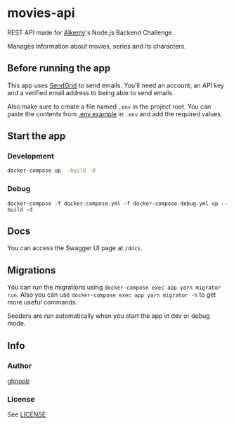 # movies-api

REST API made for [Alkemy](https://alkemy.org)'s Node.js Backend Challenge.

Manages information about movies, series and its characters.

## Before running the app

This app uses [SendGrid](https://sendgrid.com) to send emails. You'll need an account, an API key and
a verified email address to being able to send emails.

Also make sure to create a file named `.env` in the project root. You can paste the contents from
[.env.example](./.env.example) in `.env` and add the required values.

## Start the app

### Development

```bash
docker-compose up --build -d
```

### Debug

```
docker-compose -f docker-compose.yml -f docker-compose.debug.yml up --build -d
```

## Docs

You can access the Swagger UI page at `/docs`.

## Migrations

You can run the migrations using `docker-compose exec app yarn migrator run`.
Also you can use `docker-compose exec app yarn migrator -h` to get more useful commands.

Seeders are run automatically when you start the app in dev or debug mode.

## Info

### Author

[ghnoob](https://github.com/ghnoob)

### License

See [LICENSE](./LICENSE)
